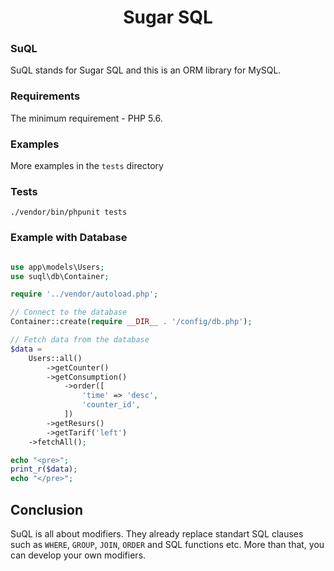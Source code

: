 <h1 align="center">Sugar SQL</h1>

### SuQL
SuQL stands for Sugar SQL and this is an ORM library for MySQL.

### Requirements
The minimum requirement - PHP 5.6. 

### Examples
More examples in the ```tests``` directory

### Tests
`./vendor/bin/phpunit tests`

### Example with Database
```php

use app\models\Users;
use suql\db\Container;

require '../vendor/autoload.php';

// Connect to the database
Container::create(require __DIR__ . '/config/db.php');

// Fetch data from the database
$data =
    Users::all()
        ->getCounter()
        ->getConsumption()
            ->order([
                'time' => 'desc',
                'counter_id',
            ])
        ->getResurs()
        ->getTarif('left')
    ->fetchAll();

echo "<pre>";
print_r($data);
echo "</pre>";
```

## Conclusion
SuQL is all about modifiers. They already replace standart SQL clauses such as `WHERE`, `GROUP`, `JOIN`, `ORDER` and SQL functions etc.
More than that, you can develop your own modifiers.
